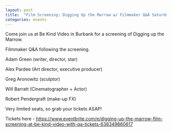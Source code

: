 ```yaml
---
layout: post
title:  "Film Screening: Digging Up the Marrow w/ Filmmaker Q&A Saturday July 24th 8pm"
categories: events
---
```


Come join us at Be Kind Video in Burbank for a screening of Digging up the Marrow.

Filmmaker Q&A following the screening.

Adam Green (writer, director, star)

Alex Pardee (Art director, executive producer)

Greg Aronowitz (sculptor)

Will Barratt (Cinematographer + Actor)

Robert Pendergraft (make-up FX)

Very limited seats, so grab your tickets ASAP!

Tickets here - https://www.eventbrite.com/e/digging-up-the-marrow-film-screening-at-be-kind-video-with-qa-tickets-638349860617
